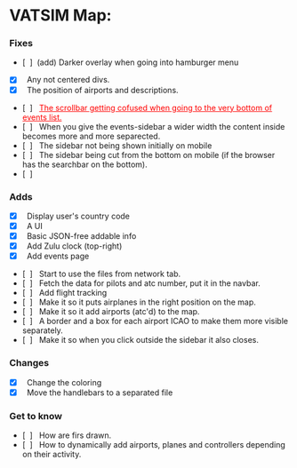 <!-- # As for general Maps:                  &nbsp;
### Fixes
- [&nbsp;&nbsp;] &nbsp;Fix the issue with options not being aligned and well displayed.
- [&nbsp;&nbsp;]

### Adds

- [x] &nbsp;Country code in the right bottom

### Changes
- [&nbsp;&nbsp;] &nbsp;Apperance of zoom button

#
&nbsp; -->
# VATSIM Map:
### Fixes
- [&nbsp;&nbsp;] &nbsp;(add) Darker overlay when going into hamburger menu
- [x] &nbsp; Any not centered divs.
- [x] &nbsp; The position of airports and descriptions.
- [&nbsp;&nbsp;] &nbsp; <span style="color:red;text-decoration:underline;">The scrollbar getting cofused when going to the very bottom of events list.</span>
- [&nbsp;&nbsp;] &nbsp; When you give the events-sidebar a wider width the content inside becomes more and more separected.
- [&nbsp;&nbsp;] &nbsp; The sidebar not being shown initially on mobile
- [&nbsp;&nbsp;] &nbsp; The sidebar being cut from the bottom on mobile (if the browser has the searchbar on the bottom).
- [&nbsp;&nbsp;] &nbsp; 

### Adds

- [x] &nbsp; Display user's country code
- [x] &nbsp; A UI
- [x] &nbsp; Basic JSON-free addable info
- [x] &nbsp; Add Zulu clock (top-right)
- [x] &nbsp; Add events page
- [&nbsp;&nbsp;] &nbsp; Start to use the files from network tab.
- [&nbsp;&nbsp;] &nbsp; Fetch the data for pilots and atc number, put it in the navbar.
- [&nbsp;&nbsp;] &nbsp; Add flight tracking
- [&nbsp;&nbsp;] &nbsp; Make it so it puts airplanes in the right position on the map.
- [&nbsp;&nbsp;] &nbsp; Make it so it add airports (atc'd) to the map.
- [&nbsp;&nbsp;] &nbsp; A border and a box for each airport ICAO to make them more visible separately. 
- [&nbsp;&nbsp;] &nbsp; Make it so when you click outside the sidebar it also closes.


### Changes
- [x] &nbsp; Change the coloring
- [x] &nbsp; Move the handlebars to a separated file

### Get to know
- [&nbsp;&nbsp;] &nbsp; How are firs drawn.
- [&nbsp;&nbsp;] &nbsp; How to dynamically add airports, planes and controllers depending on their activity.
